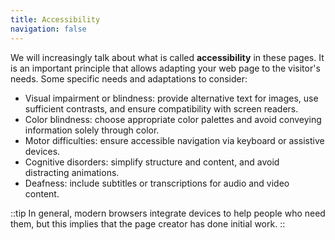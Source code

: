 ```yaml
---
title: Accessibility
navigation: false
---
```


We will increasingly talk about what is called **accessibility** in these pages. It is an important principle that allows adapting your web page to the visitor's needs. Some specific needs and adaptations to consider:
- Visual impairment or blindness: provide alternative text for images, use sufficient contrasts, and ensure compatibility with screen readers.
- Color blindness: choose appropriate color palettes and avoid conveying information solely through color.
- Motor difficulties: ensure accessible navigation via keyboard or assistive devices.
- Cognitive disorders: simplify structure and content, and avoid distracting animations.
- Deafness: include subtitles or transcriptions for audio and video content.

::tip
In general, modern browsers integrate devices to help people who need them, but this implies that the page creator has done initial work.
::
